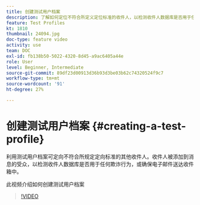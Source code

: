 ```yaml
---
title: 创建测试用户档案
description: 了解如何定位不符合所定义定位标准的收件人，以检测收件人数据库是否用于任何欺诈行为，或确保电子邮件送达收件箱中。
feature: Test Profiles
kt: 1810
thumbnail: 24094.jpg
doc-type: feature video
activity: use
team: DOC
exl-id: fb138b50-5022-4320-8d45-a9ac6405a44e
role: User
level: Beginner, Intermediate
source-git-commit: 89df23d00913d36b93d3be03b62c74320524f9c7
workflow-type: tm+mt
source-wordcount: '91'
ht-degree: 27%

---
```


# 创建测试用户档案 {#creating-a-test-profile}

利用测试用户档案可定向不符合所规定定向标准的其他收件人。收件人被添加到消息的受众，以检测收件人数据库是否用于任何欺诈行为，或确保电子邮件送达收件箱中。

此视频介绍如何创建测试用户档案

>[!VIDEO](https://video.tv.adobe.com/v/24094?quality=12&learn=on)

